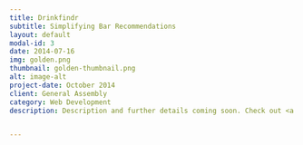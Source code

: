 ```yaml
---
title: Drinkfindr
subtitle: Simplifying Bar Recommendations
layout: default
modal-id: 3
date: 2014-07-16
img: golden.png
thumbnail: golden-thumbnail.png
alt: image-alt
project-date: October 2014
client: General Assembly
category: Web Development
description: Description and further details coming soon. Check out <a href="http://drinkfindr.herokuapp.com/" title="drinkfindr">drinkfindr</a> to try it out!


---
```

